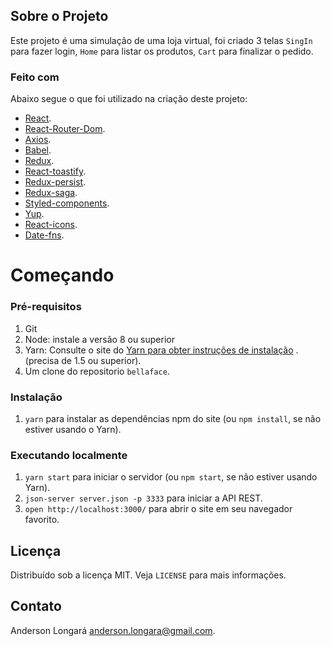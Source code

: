 ## Sobre o Projeto

Este projeto é uma simulação de uma loja virtual, foi criado 3 telas `SingIn` para fazer login, `Home` para listar os produtos, `Cart` para finalizar o pedido.

### Feito com

Abaixo segue o que foi utilizado na criação deste projeto:

* [React](https://pt-br.reactjs.org/).
* [React-Router-Dom](https://reactrouter.com/web/guides/quick-start).
* [Axios](https://github.com/axios/axios).
* [Babel](https://babeljs.io/).
* [Redux](https://redux.js.org/basics/usage-with-react).
* [React-toastify](https://github.com/fkhadra/react-toastify).
* [Redux-persist](https://github.com/rt2zz/redux-persist).
* [Redux-saga](https://redux-saga.js.org/).
* [Styled-components](https://styled-components.com/).
* [Yup](https://github.com/jquense/yup).
* [React-icons](https://react-icons.github.io/react-icons/).
* [Date-fns](https://date-fns.org/).


# Começando

### Pré-requisitos

1. Git
2. Node: instale a versão 8 ou superior
3. Yarn: Consulte o site do [Yarn para obter instruções de instalação](https://yarnpkg.com/lang/en/docs/install/) . (precisa de 1.5 ou superior).
4. Um clone do repositorio `bellaface`.

### Instalação

1. `yarn` para instalar as dependências npm do site (ou `npm install`, se não estiver usando o Yarn).

### Executando localmente

1. `yarn start` para iniciar o servidor (ou `npm start`, se não estiver usando Yarn).
2. `json-server server.json -p 3333` para iniciar a API REST.
2. `open http://localhost:3000/` para abrir o site em seu navegador favorito.

## Licença

Distribuído sob a licença MIT. Veja `LICENSE` para mais informações.

## Contato

Anderson Longará [anderson.longara@gmail.com](mailto:anderson.longara@gmail.com).

